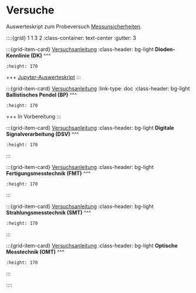# Versuche

Auswerteskript zum Probeversuch [Messunsicherheiten](T_Schwerependel.ipynb).

::::{grid} 1 1 3 2
:class-container: text-center
:gutter: 3

:::{grid-item-card} [Versuchsanleitung](https://hsuhhde.sharepoint.com/:b:/s/MesstechnikHT23_mst/EffH6ekRYaVHqz7rGdsG_W0Bgy6SfZkcSKzWkeQ9R8tZsw?email=isleifk%40hsu-hh.de&e=vWQ5Ha)
:class-header: bg-light
**Dioden-Kennlinie (DK)**
^^^
```{image} pictures/IMG_5597.jpeg
:height: 170
```
+++
[Jupyter-Auswerteskript](lab_Kennlinien.ipynb)
:::


:::{grid-item-card} [Versuchsanleitung](https://hsuhhde.sharepoint.com/:b:/s/MesstechnikHT23_mst/EXlkrk55l7VFpQpRIpMxRLIB0MtCtFsyNoQ_im1ZOd8zjQ?e=8AGljc)
:link-type: doc
:class-header: bg-light
**Ballistisches Pendel (BP)**
^^^
```{image} pictures/IMG_8362.jpeg
:height: 170
```
+++
In Vorbereitung
:::


:::{grid-item-card} [Versuchsanleitung](https://hsuhhde.sharepoint.com/:b:/s/MesstechnikHT23_mst/EXdQY_MtTFhGjhVFgB6FFR8BUnC3seHI0jO9eud8xZMZvw?e=Bd5Lqf)
:class-header: bg-light
**Digitale Signalverarbeitung (DSV)**
^^^
```{image} pictures/DSV.jpg
:height: 170
```
:::

:::{grid-item-card} [Versuchsanleitung](https://hsuhhde.sharepoint.com/:b:/s/MesstechnikHT23_mst/Ebi5apWgdFBHlAeml2f2e7kBRVF9dMD_pfloocUZPQmp7w?e=js9U3T)
:class-header: bg-light
**Fertigungsmesstechnik (FMT)**
^^^
```{image} pictures/FMT.jpg
:height: 170
```
:::


:::{grid-item-card} [Versuchsanleitung](https://hsuhhde.sharepoint.com/:b:/s/MesstechnikHT23_mst/EWaOUiVawtRDsu0oYj-mvXsBBxlxM9YB5_hImD-rayh20w?e=ET8d9T)
:class-header: bg-light
**Strahlungsmesstechnik (SMT)**
^^^
```{image} pictures/SMT.jpg
:height: 170
```
:::


:::{grid-item-card} [Versuchsanleitung](https://hsuhhde-my.sharepoint.com/:b:/g/personal/isleifk_hsu-hh_de/EfQohUUuLvREism4f28JLoYBP6i83SFNb1JSfr6nr2QNNA?e=lQVPga)
:class-header: bg-light
**Optische Messtechnik (OMT)**
^^^
```{image} pictures/OMT.jpg
:height: 170
```
:::

::::
